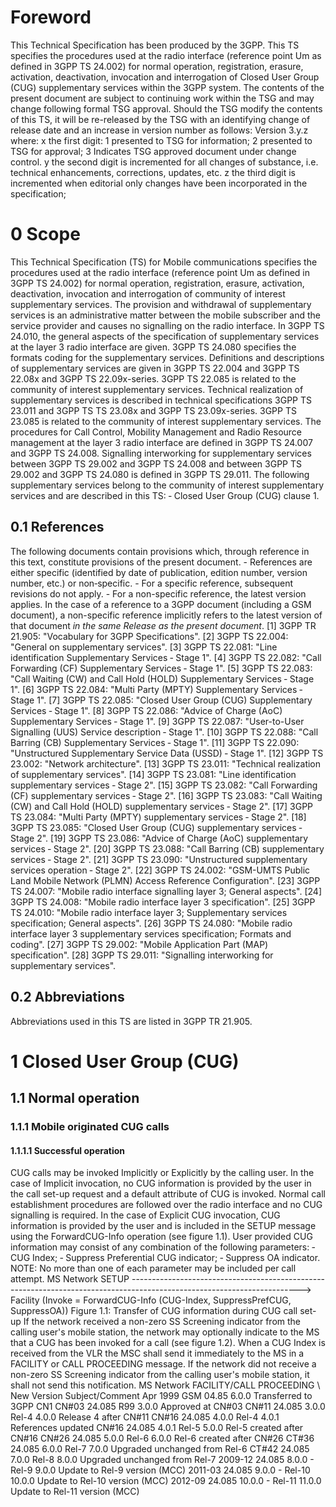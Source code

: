 # Foreword
This Technical Specification has been produced by the 3GPP.
This TS specifies the procedures used at the radio interface (reference point
Um as defined in 3GPP TS 24.002) for normal operation, registration, erasure,
activation, deactivation, invocation and interrogation of Closed User Group
(CUG) supplementary services within the 3GPP system.
The contents of the present document are subject to continuing work within the
TSG and may change following formal TSG approval. Should the TSG modify the
contents of this TS, it will be re-released by the TSG with an identifying
change of release date and an increase in version number as follows:
Version 3.y.z
where:
x the first digit:
1 presented to TSG for information;
2 presented to TSG for approval;
3 Indicates TSG approved document under change control.
y the second digit is incremented for all changes of substance, i.e. technical
enhancements, corrections, updates, etc.
z the third digit is incremented when editorial only changes have been
incorporated in the specification;
# 0 Scope
This Technical Specification (TS) for Mobile communications specifies the
procedures used at the radio interface (reference point Um as defined in 3GPP
TS 24.002) for normal operation, registration, erasure, activation,
deactivation, invocation and interrogation of community of interest
supplementary services. The provision and withdrawal of supplementary services
is an administrative matter between the mobile subscriber and the service
provider and causes no signalling on the radio interface.
In 3GPP TS 24.010, the general aspects of the specification of supplementary
services at the layer 3 radio interface are given.
3GPP TS 24.080 specifies the formats coding for the supplementary services.
Definitions and descriptions of supplementary services are given in 3GPP TS
22.004 and 3GPP TS 22.08x and 3GPP TS 22.09x-series. 3GPP TS 22.085 is related
to the community of interest supplementary services.
Technical realization of supplementary services is described in technical
specifications 3GPP TS 23.011 and 3GPP TS TS 23.08x and 3GPP TS 23.09x-series.
3GPP TS 23.085 is related to the community of interest supplementary services.
The procedures for Call Control, Mobility Management and Radio Resource
management at the layer 3 radio interface are defined in 3GPP TS 24.007 and
3GPP TS 24.008.
Signalling interworking for supplementary services between 3GPP TS 29.002 and
3GPP TS 24.008 and between 3GPP TS 29.002 and 3GPP TS 24.080 is defined in
3GPP TS 29.011.
The following supplementary services belong to the community of interest
supplementary services and are described in this TS:
‑ Closed User Group (CUG) clause 1.
## 0.1 References
The following documents contain provisions which, through reference in this
text, constitute provisions of the present document.
\- References are either specific (identified by date of publication, edition
number, version number, etc.) or non‑specific.
\- For a specific reference, subsequent revisions do not apply.
\- For a non-specific reference, the latest version applies. In the case of a
reference to a 3GPP document (including a GSM document), a non-specific
reference implicitly refers to the latest version of that document _in the
same Release as the present document_.
[1] 3GPP TR 21.905: \"Vocabulary for 3GPP Specifications\".
[2] 3GPP TS 22.004: \"General on supplementary services\".
[3] 3GPP TS 22.081: \"Line identification Supplementary Services ‑ Stage 1\".
[4] 3GPP TS 22.082: \"Call Forwarding (CF) Supplementary Services ‑ Stage 1\".
[5] 3GPP TS 22.083: \"Call Waiting (CW) and Call Hold (HOLD) Supplementary
Services ‑ Stage 1\".
[6] 3GPP TS 22.084: \"Multi Party (MPTY) Supplementary Services ‑ Stage 1\".
[7] 3GPP TS 22.085: \"Closed User Group (CUG) Supplementary Services ‑ Stage
1\".
[8] 3GPP TS 22.086: \"Advice of Charge (AoC) Supplementary Services ‑ Stage
1\".
[9] 3GPP TS 22.087: \"User-to-User Signalling (UUS) Service description ‑
Stage 1\".
[10] 3GPP TS 22.088: \"Call Barring (CB) Supplementary Services ‑ Stage 1\".
[11] 3GPP TS 22.090: \"Unstructured Supplementary Service Data (USSD) ‑ Stage
1\".
[12] 3GPP TS 23.002: \"Network architecture\".
[13] 3GPP TS 23.011: \"Technical realization of supplementary services\".
[14] 3GPP TS 23.081: \"Line identification supplementary services ‑ Stage 2\".
[15] 3GPP TS 23.082: \"Call Forwarding (CF) supplementary services ‑ Stage
2\".
[16] 3GPP TS 23.083: \"Call Waiting (CW) and Call Hold (HOLD) supplementary
services ‑ Stage 2\".
[17] 3GPP TS 23.084: \"Multi Party (MPTY) supplementary services ‑ Stage 2\".
[18] 3GPP TS 23.085: \"Closed User Group (CUG) supplementary services ‑ Stage
2\".
[19] 3GPP TS 23.086: \"Advice of Charge (AoC) supplementary services ‑ Stage
2\".
[20] 3GPP TS 23.088: \"Call Barring (CB) supplementary services ‑ Stage 2\".
[21] 3GPP TS 23.090: \"Unstructured supplementary services operation ‑ Stage
2\".
[22] 3GPP TS 24.002: \"GSM-UMTS Public Land Mobile Network (PLMN) Access
Reference Configuration\".
[23] 3GPP TS 24.007: \"Mobile radio interface signalling layer 3; General
aspects\".
[24] 3GPP TS 24.008: \"Mobile radio interface layer 3 specification\".
[25] 3GPP TS 24.010: \"Mobile radio interface layer 3; Supplementary services
specification; General aspects\".
[26] 3GPP TS 24.080: \"Mobile radio interface layer 3 supplementary services
specification; Formats and coding\".
[27] 3GPP TS 29.002: \"Mobile Application Part (MAP) specification\".
[28] 3GPP TS 29.011: \"Signalling interworking for supplementary services\".
## 0.2 Abbreviations
Abbreviations used in this TS are listed in 3GPP TR 21.905.
# 1 Closed User Group (CUG)
## 1.1 Normal operation
### 1.1.1 Mobile originated CUG calls
#### 1.1.1.1 Successful operation
CUG calls may be invoked Implicitly or Explicitly by the calling user.
In the case of Implicit invocation, no CUG information is provided by the user
in the call set-up request and a default attribute of CUG is invoked. Normal
call establishment procedures are followed over the radio interface and no CUG
signalling is required.
In the case of Explicit CUG invocation, CUG information is provided by the
user and is included in the SETUP message using the ForwardCUG-Info operation
(see figure 1.1). User provided CUG information may consist of any combination
of the following parameters:
‑ CUG Index;
‑ Suppress Preferential CUG indicator;
‑ Suppress OA indicator.
NOTE: No more than one of each parameter may be included per call attempt.
MS Network
SETUP
\------------------------------------------------------------------------------------------------------------------------>
Facility (Invoke = ForwardCUG-Info (CUG-Index, SuppressPrefCUG, SuppressOA))
Figure 1.1: Transfer of CUG information during CUG call set-up
If the network received a non-zero SS Screening indicator from the calling
user\'s mobile station, the network may optionally indicate to the MS that a
CUG has been invoked for a call (see figure 1.2). When a CUG Index is received
from the VLR the MSC shall send it immediately to the MS in a FACILITY or CALL
PROCEEDING message. If the network did not receive a non-zero SS Screening
indicator from the calling user\'s mobile station, it shall not send this
notification.
MS Network
FACILITY/CALL PROCEEDING
\ New Version Subject/Comment Apr 1999 GSM
04.85 6.0.0 Transferred to 3GPP CN1 CN#03 24.085 R99 3.0.0 Approved at CN#03
CN#11 24.085 3.0.0 Rel-4 4.0.0 Release 4 after CN#11 CN#16 24.085 4.0.0 Rel-4
4.0.1 References updated CN#16 24.085 4.0.1 Rel-5 5.0.0 Rel-5 created after
CN#16 CN#26 24.085 5.0.0 Rel-6 6.0.0 Rel-6 created after CN#26 CT#36 24.085
6.0.0 Rel-7 7.0.0 Upgraded unchanged from Rel-6 CT#42 24.085 7.0.0 Rel-8 8.0.0
Upgraded unchanged from Rel-7 2009-12 24.085 8.0.0 - Rel-9 9.0.0 Update to
Rel-9 version (MCC) 2011-03 24.085 9.0.0 - Rel-10 10.0.0 Update to Rel-10
version (MCC) 2012-09 24.085 10.0.0 - Rel-11 11.0.0 Update to Rel-11 version
(MCC)